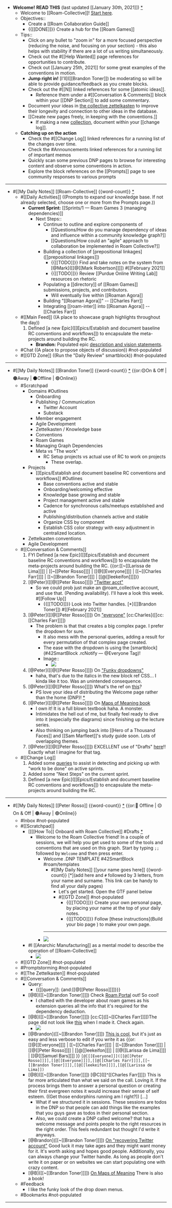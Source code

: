 - **Welcome!** **READ THIS** (last updated [[January 30th, 2021]]) [*]([[Announcements]])
    - Welcome to [[Roam-Collective]]! [Start here]([[Welcome]]). 
    - Objectives:: 
        - Create a [[Roam Collaboration Guide]]
        - {{[[DONE]]}} Create a hub for the [[Roam Games]]
    - Tips:: 
        - Click on any bullet to "zoom in" for a more focused perspective (reducing the noise, and focusing on your section) - this also helps with stability if there are a lot of us writing simultaneously.
        - Check out the #[[Help Wanted]] page references for opportunities to contribute.
        - Check out [[January 25th, 2021]] for some great examples of the conventions in motion.
        - **Jump right in!** [I'll]([[Brandon Toner]]) be moderating so will be able to provide guidance/feedback as you create blocks.
        - Check out the #[[N]] linked references for some [[atomic ideas]].
            - Reference them under a #[[Conversation & Comments]] block within your [[DNP Section]] to add some commentary.
        - Document your ideas in [the collective zettelkasten]([[zettelkasten]]) to improve their longevity and connection to other ideas in the database.
        - [[Create new pages freely, in keeping with the conventions.]] 
            - If making a new [collection]([[collections]]), document within your [[change log]].
    - **Catching up on the action**
        - Check the #[[Change Log]] linked references for a running list of the changes over time.
        - Check the #Announcements linked references for a running list of important memos
        - Quickly scan some previous DNP pages to browse for interesting content and observe some conventions in action.
        - Explore the block references on the [[Prompts]] page to see community responses to various prompts
- ---
- #[[My Daily Notes]] [[Roam-Collective]] {{word-count}} [*]([[rc]]) 
    - #[[Daily Activities]] ((Prompts to expand our knowledge base. If not already selected, choose one or more from the Prompts page.))
        - **Current Sprint:** [[Sprints/1 — Roam Games 3 (managing dependencies)]]
            - Next Steps::
                - Continue to outline and explore components of 
                    - [[Questions/How do you manage dependency of ideas and influence within a community knowledge graph?]]
                    - [[Questions/How could an "agile" approach to collaboration be implemented in Roam Collective?]] 
                - Building a collection of [prepositional linkages]([[prepositional linkages]])
                    - {{[[TODO]]}} Find and take notes on the system from [@Mark]([[@[[Mark Robertson]]]]) #[[February 2021]]
                    - {{[[TODO]]}} Review [[Purdue Online Writing Lab]] resources on rhetoric
                - Populating a [[directory]] of [[Roam Games]] submissions, projects, and contributors.
                    - Will eventually live within [[Roaman Agora]]
                - Building "[[Roaman Agora]]" -- [[Charles Farr]]
                - Integrating [[roam-inter]] into [[Roaman Agora]] -- [[Charles Farr]]
    - #[[Main Feed]] ((A place to showcase graph highlights throughout the day))  
        1. Defined [a new Epic]([[Epics/Establish and document baseline RC conventions and workflows]]) to encapsulate the meta-projects around building the RC.
            - **Brandon:** Populated epic [description and vision statements](((owNcyPWbT))).
    - #Chat ((A place to propose objects of discussion)) #not-populated
    - #[[GTD Zone]] ((Run the "Daily Review" smartblock)) #not-populated 
- ---
- #[[My Daily Notes]] [[Brandon Toner]] {{word-count}} [*]([[bnt]]) {{or:🟡On & Off | 🟠Away | ⚫️Offline | 🟢Online}}
    - #Scratchpad 
        - Domains #Outlines
            - Onboarding
            - Publishing / Communication
                - Twitter Account
                - Substack
            - Member engagement
            - Agile Development
            - Zettelkasten / Knowledge base
            - Conventions
            - Roam Games
            - Managing Graph Dependencies
            - Meta vs "The work"
                - RC Setup projects vs actual use of RC to work on projects
                    - These overlap.
        - Projects
            - [[Epics/Establish and document baseline RC conventions and workflows]] #Outlines
                - Base conventions active and stable
                - Onboarding/welcoming effective
                - Knowledge base growing and stable
                - Project management active and stable
                - Cadence for synchronous calls/meetups established and active
                - Publishing/distribution channels active and stable
                - Organize CSS by component
                - Establish CSS color strategy with easy adjustment in centralized location.
        - Zettelkasten conventions
        - Agile Development
    - #[[Conversation & Comments]] 
        1. FYI Defined [a new Epic]([[Epics/Establish and document baseline RC conventions and workflows]]) to encapsulate the meta-projects around building the RC. {{or:[[~[[Larissa de Lima]]]] | [[~[[Peter Rosso]]]] | [[@[[Everyone]]]] | [[~[[Charles Farr]]]] | [[~[[Brandon Toner]]]] | [[@[[leekeifon]]]]}}
        2. [@Peter]([[@[[Peter Rosso]]]]) ["Twitter acct"](((DweiIynrD))) 
            - So we could prob just make an @roam_collective account, and use that. (Pending availability).
I'll have a look this week. #[[Follow Up]]
                - {{[[TODO]]}} Look into Twitter handles. [*]([[Brandon Toner]])  #[[February 2021]] 
        3. [@Peter]([[@[[Peter Rosso]]]]) On ["everyone"](((0Fg6SkW_z))) [cc:Charles]([[cc:[[Charles Farr]]]])
            - The problem is that that creates a big complex page. I prefer the dropdown for sure. 
                - It also mess with the personal queries, adding a result for every permutation of that complex page created.
                - The ease with the dropdown is using the [smartblock](#42SmartBlock .rcNotify — @Everyone Tag)!
                - Image::
                    - ![](https://firebasestorage.googleapis.com/v0/b/firescript-577a2.appspot.com/o/imgs%2Fapp%2FRoam-Collective%2FphIGpKd3UZ.png?alt=media&token=4d1d219c-1820-4b43-bcf9-e94b432594b6)
        4. [@Peter]([[@[[Peter Rosso]]]]) On ["Funky dropdowns"](((IQm5ksecG)))
            - haha, that's due to the italics in the new block ref CSS... I kinda like it too. Was an unintended consequence. 
        5. [@Peter]([[@[[Peter Rosso]]]]) What's the ref on [this](((V-5pe7Vgp)))? 
            - PS love your idea of distributing the Welcome page rather than the home (DNP)! [*](((V1hE4LRf3)))
        6. [@Peter]([[@[[Peter Rosso]]]]) On [Maps of Meaning book](((fDjAaI9Ll)))
            - I own it! It is a full blown textbook haha. A monster. 
            - Intimidates the hell out of me, but finally feel ready to dive into it (especially the diagrams) since finishing up the lecture series.
            - Also thinking on jumping back into [[Hero of a Thousand Faces]] and [[Sam Marfleet]]'s study guide soon. Lots of overlapping themes. 
        7. [@Peter]([[@[[Peter Rosso]]]]) EXCELLENT use of "Drafts" [here](((d3Zz5irPl)))!! Exactly what I imagine for that tag. 
    - #[[Change Log]] 
        1. Added some [queries](((-iIUy3zDF))) to assist in detecting and picking up with "work to be done" on active sprints.
        2. Added some "Next Steps" on the current sprint.
        3. Defined [a new Epic]([[Epics/Establish and document baseline RC conventions and workflows]]) to encapsulate the meta-projects around building the RC.
- ---
- #[[My Daily Notes]] [[Peter Rosso]] {{word-count}} [*]([[ptr]])   {{or:🚫 Offline | 🟡 On & Off | 🟠Away | 🟢Online}}
    - #Inbox #not-populated
    - #[[Scratchpad]] 
        - [[[[How To]] Onboard with Roam Collective]] #Drafts [*]([[onboarding]])
            - Welcome to the Roam Collective friend! In a couple of sessions, we will help you get used to some of the tools and conventions that are used on this graph. Start by typing `;;` followed by `Welcome` and then press enter.
                - Welcome .DNP TEMPLATE #42SmartBlock #roam/templates
                    - #[[My Daily Notes]] [[your name goes here]] {{word-count}} [*](add here and `#` followed by 3 letters, from your name and surname. This link can be handy to find all your daily pages)
                        - Let's get started. Open the GTF panel below
                        - #[[GTD Zone]] #not-populated
                            - {{[[TODO]]}} Create your own personal page, by placing your name at the top of your daily notes.
                            - {{[[TODO]]}} Follow [these instructions](Build your bio page ) to make your own page.
                    - ---
                - ![](https://firebasestorage.googleapis.com/v0/b/firescript-577a2.appspot.com/o/imgs%2Fapp%2FRoam-Collective%2FPKbObbdUH-.png?alt=media&token=fecaee1b-272a-4884-a10d-586487011f70)
        - #I [[Anarchic Manufacturing]] as  a mental model to describe the operation of [[Roam-Collective]]
            - ![](https://firebasestorage.googleapis.com/v0/b/firescript-577a2.appspot.com/o/imgs%2Fapp%2FRoam-Collective%2Fnjp8nXPfkd.jpg?alt=media&token=0170ed8e-3b2a-4806-bd13-f4a718494374)
    - #[[GTD Zone]] #not-populated
    - #Promptstorming #not-populated
    - #[[The Zettelkasten]] #not-populated
    - #[[Conversation & Comments]] 
        - Query:
            - {{[[query]]: {and:[[@[[Peter Rosso]]]]}}}
        - [@B]([[~[[Brandon Toner]]]]) Check [Roam Portal](https://chrome.google.com/webstore/detail/roam-portal/kgkmjbhbdakcdfkkgmmihcceekcdmefe?hl=en) out! So cool! 
            - I chatted with the developer about roam games as his extension queries all the info that it's required for the dependency deduction.
        - [@B]([[~[[Brandon Toner]]]]) [cc:C]([[~[[Charles Farr]]]])The page did not look like [this](((09YoL_11j))) when I made it. Check again.
            - ![](https://firebasestorage.googleapis.com/v0/b/firescript-577a2.appspot.com/o/imgs%2Fapp%2FRoam-Collective%2FnwP5m055Tl.png?alt=media&token=e500f159-46a5-4dfe-b670-b93f0d5d108a)
        - [@Brandon]([[~[[Brandon Toner]]]]) [This is cool](((yez0IRTC_))), but it's just as easy and less verbose to edit if you write it as {{or: [[@[[Everyone]]]] | [[~[[Charles Farr]]]] | [[~[[Brandon Toner]]]] | [[@[[Peter Rosso]]]] | [[@[[leekeifon]]]] | [[@[[Larissa de Lima]]]] | [[@[[Samuel Bars]]]] }}
`[@[[[Everyone]]]([[@[[Peter Rosso]]]],[[@[[Everyone]]]],[[@[[Charles Farr]]]],[[~[[Brandon Toner]]]],[[@[[leekeifon]]]],[[@[[Larissa de Lima]])`
        - [@B]([[~[[Brandon Toner]]]]) [@C]([[^[[Charles Farr]]]]) This is far more articulated than what we said on the call. Loving it. If the process brings them to answer a personal question or creating their first evergreen notes it would increase their sense of self esteem. ((Get those endorphins running am I right?)) [...]
            - What if we structured it in sessions. These sessions are todos in the DNP so that people can add things like the examples that you guys gave as todos in their personal section. 
            - Also, we could create a DNP called welcome? that has a welcome message and points people to the right resources in the right order. This feels redundant but thought I'd write it anyways. 
        - [@Brandon]([[~[[Brandon Toner]]]]) [On "recovering Twitter account"](((cNxFQnwKF))) Good luck it may take ages and they might want money for it. It's worth asking and hopes good people. Additionally, you can always change your Twitter handle. As long as people don't write it on paper or on websites we can start populating one with crazy content.
        - [@B]([[~[[Brandon Toner]]]]) [On Maps of Meaning](((6Lx8NA4n_))) There is also a book!
    - #Feedback 
        - I like the funky look of the drop down menus.
    - #Bookmarks #not-populated
- ---
